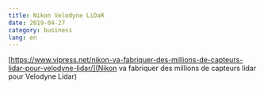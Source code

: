 ```yaml
---
title: Nikon Velodyne LiDaR
date: 2019-04-27
category: business
lang: en
---
```


[https://www.vipress.net/nikon-va-fabriquer-des-millions-de-capteurs-lidar-pour-velodyne-lidar/](Nikon va fabriquer des millions de capteurs lidar pour Velodyne Lidar)
